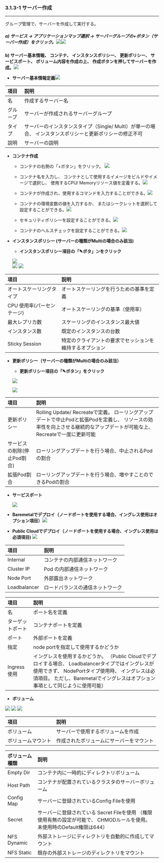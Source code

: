 ### 3.1.3-1 サーバー作成

---

グループ管理で、サーバーを作成して実行する。

##### a\) サービス → アプリケーションマップ選択 → サーバーグループの+ボタン（サーバー作成）をクリック。![](/assets/EN/2.5/3.1.3-1_1.png)![](/assets/EN/2.5/3.1.3-1_2.png)

**b\) サーバー基本情報、 コンテナ、 インスタンスポリシー、 更新ポリシー、 サービスポート、 ボリューム内容を作成の上、 作成ボタンを押してサーバーを作成。**![](/assets/EN/2.5/3.1.3-1_3.png)

* **サーバー基本情報定義**![](/assets/EN/2.5/3.1.3-1_4.png)

| **項目** | **説明** |
| :--- | :--- |
| 名 | 作成するサーバー名 |
| グループ | サーバーが作成されるサーバーグループ |
| タイプ | サーバーのインスタンスタイプ（Single/ Multi）が単一の場合、 インスタンスポリシーと更新ポリシーの修正不可 |
| 説明 | サーバーの説明 |

* **コンテナ作成**

  * コンテナの右側の「+ボタン」をクリック。 ![](/assets/EN/2.5/3.1.3-1_5.png)

  * コンテナ名を入力し、 コンテナとして使用するイメージをビルドやイメージで選択し、 使用するCPU/ Memoryリソース値を定義する。![](/assets/EN/2.5/3.1.3-1_6.png)

  * コンテナが作成され、使用するコマンドを入力することができる。![](/assets/EN/2.5/3.1.3-1_7.png)

  * コンテナの環境変数の値を入力するか、 またはシークレットを選択して設定することができる。![](/assets/EN/2.5/3.1.3-1_8.png)

  * セキュリティポリシーを設定することができる。![](/assets/EN/2.5/3.1.3-1_9.png)

  * コンテナのヘルスチェックを設定することができる。![](/assets/EN/2.5/3.1.3-1_10.png)

* **インスタンスポリシー (サーバーの種類がMultiの場合のみ該当)**

  * **インスタンスポリシー項目の「✎ボタ」ンをクリック**

  ![](/assets/EN/2.5/3.1.3-1_11.png)  
  ![](/assets/EN/2.5/3.1.3-1_12.png)
  ![](/assets/EN/2.5/3.1.3-1_13.png)

| **項目** | **説明** |
| :--- | :--- |
| オートスケーリングタイプ | オートスケーリングを行うための基準を定義 |
| CPU 使用率(パーセンテージ) | オートスケーリングの基準（使用率） |
| 最大レプリカ数 | スケーリングのインスタンス最大値 |
| インスタンス数 | 既定のインスタンスの台数 |
| Sticky Session | 特定のクライアントの要求でセッションを維持するオプション |

* **更新ポリシー（サーバーの種類がMultiの場合のみ該当）**

  * **更新ポリシー項目の「✎ボタン」をクリック**

  ![](/assets/EN/2.5/3.1.3-1_14.png)

  ![](/assets/EN/2.5/3.1.3-1_15.png)

| **項目** | **説明** |
| :--- | :--- |
| 更新ポリシー | Rolling Update/ Recreateで定義。 ローリングアップデートで中止Podと拡張Podを定義し、 リソースの効率性を向上させる継続的なアップデートが可能な上、 Recreateで一度に更新可能 |
| サービスの削除(停止Pod割合) | ローリングアップデートを行う場合、中止されるPodの割合 |
| 拡張Pod割合 | ローリングアップデートを行う場合、増やすことのできるPodの割合 |

* **サービスポート**

  ![](/assets/EN/2.5/3.1.3-1_16.png)

* **Baremetalでデプロイ（ノードポートを使用する場合、イングレス使用はオプション項目）**![](/assets/EN/2.5/3.1.3-1_17.png)

* **Public Cloudでデプロイ（ノードポートを使用する場合、イングレス使用は必須項目)** ![](/assets/EN/2.5/3.1.3-1_18.png)

| **項目** | **説明** |
| :--- | :--- |
| Internal | コンテナの内部通信ネットワーク |
| Cluster IP | Pod の内部通信ネットワーク |
| Node Port | 外部露出ネットワーク |
| Loadbalancer | ロードバランスの通信ネットワーク |

| **項目** | **説明** |
| :--- | :--- |
| 名 | ポート名を定義 |
| ターゲットポート | コンテナポートを定義 |
| ポート | 外部ポートを定義 |
| 指定 | node portを指定して使用するかどうか |
| Ingress 使用 | イングレスを使用するかどうか。 （Public Cloudでデプロイする場合、 Loadbalancerタイプではイングレスが使用できず、 NodePortタイプ使用時、 イングレスは必須項目。 ただし、Baremetalでイングレスはオプション事項として同じように使用可能） |

* **ボリューム**

![](/assets/EN/2.5/3.1.3-1_19.png)
![](/assets/EN/2.5/3.1.3-1_20.png)
![](/assets/EN/2.5/3.1.3-1_21.png)

| **項目** | 説明 |
| :--- | :--- |
| ボリューム | サーバーで使用するボリュームを作成 |
| ボリュームマウント | 作成されたボリュームにサーバーをマウント |

| **ボリューム種類** | **説明** |
| :--- | :--- |
| Empty Dir | コンテナ内に一時的にディレクトリボリューム |
| Host Path | コンテナが配置されているクラスタのサーバーボリューム |
| Config Map | サーバーに登録されているConfig Fileを使用 |
| Secret | サーバーに登録されている Secret Fileを使用 （権限使用有無の設定が可能で、 CHMODルールを使用。 未使用時のDefault権限は644） |
| NFS Dynamic | 外部ストレージにディレクトリを自動的に作成してマウント |
| NFS Static | 既存の外部ストレージのディレクトリをマウント |




